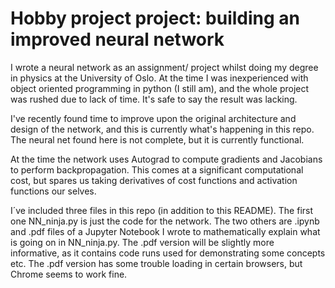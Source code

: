 # Hobby project project: building an improved neural network 

I wrote a neural network as an assignment/ project whilst doing my degree in physics at the University of Oslo. At the time I was inexperienced with object oriented programming in python (I still am), and the whole project was rushed due to lack of time. It's safe to say the result was lacking.

I've recently found time to improve upon the original architecture and design of the network, and this is currently what's happening in this repo.
The neural net found here is not complete, but it is currently functional.

At the time the network uses Autograd to compute gradients and Jacobians to perform backpropagation. This comes at a significant computational cost, but spares us taking derivatives of cost functions and activation functions our selves. 

I´ve included three files in this repo (in addition to this README). The first one NN_ninja.py is just the code for the network. The two others are .ipynb and .pdf files of a Jupyter Notebook I wrote to mathematically explain what is going on in NN_ninja.py. The .pdf version will be slightly more informative, as it contains code runs used for demonstrating some concepts etc. The .pdf version has some trouble loading in certain browsers, but Chrome seems to work fine.
